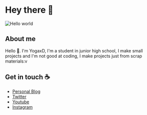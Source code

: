 # Hey there 👋

<img src="https://raw.githubusercontent.com/sagar-viradiya/sagar-viradiya/master/resources/banner.png" alt="Hello world">

## About me

Hello 👋. I'm YogaxD, I'm a student in junior high school, I make small projects and I'm not good at coding, I make projects just from scrap materials:v

## Get in touch ☕

- [Personal Blog](https://yogakokxd.my.id)
- [Twitter](https://x.com/yogakokxd)
- [Youtube](https://youtube.com/YogaxD)
- [Instagram](https://instagram.com/@yogakokxd)
